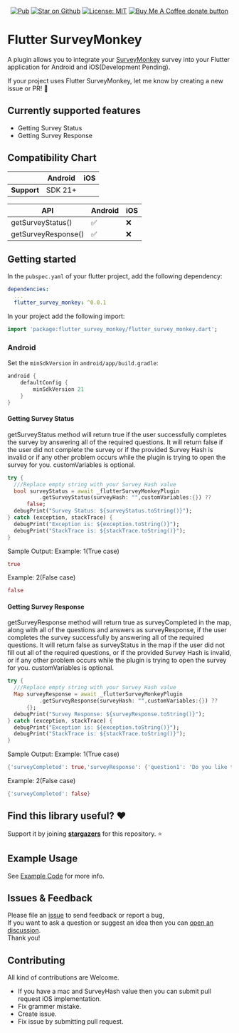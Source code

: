 <p align="center">
<a href="https://pub.dev/packages/flutter_survey_monkey"><img src="https://img.shields.io/pub/v/flutter_survey_monkey.svg" alt="Pub"></a>
<a href="https://github.com/msarkrish/flutter_survey_monkey"><img src="https://img.shields.io/github/stars/msarkrish/flutter_survey_monkey.svg?style=flat&logo=github&colorB=deeppink&label=stars" alt="Star on Github"></a>
<a href="https://opensource.org/licenses/MIT"><img src="https://img.shields.io/badge/license-MIT-purple.svg" alt="License: MIT"></a>
<span class="badge-buymeacoffee">
<a href="https://www.buymeacoffee.com/MSARKrish"><img src="https://img.shields.io/badge/buy%20me%20a%20coffee-donate-yellow.svg" alt="Buy Me A Coffee donate button" /></a>
</span>
</p>

# Flutter SurveyMonkey

A plugin allows you to integrate your [SurveyMonkey](https://www.surveymonkey.com/) survey into your Flutter application for Android and iOS(Development Pending).

If your project uses Flutter SurveyMonkey, let me know by creating a new issue or PR! 🤗

## Currently supported features
* Getting Survey Status
* Getting Survey Response

## Compatibility Chart

|             | Android | iOS    |
|-------------|---------|--------|
| **Support** | SDK 21+ |        |

| API                   | Android            | iOS                | 
| --------------------- | ------------------ | ------------------ | 
| getSurveyStatus()     | :white_check_mark: | :x: | 
| getSurveyResponse()   | :white_check_mark: | :x: | 

## Getting started

In the `pubspec.yaml` of your flutter project, add the following dependency:

```yaml
dependencies:
  ...
  flutter_survey_monkey: ^0.0.1
```

In your project add the following import:

```dart
import 'package:flutter_survey_monkey/flutter_survey_monkey.dart';
```

### Android

Set the `minSdkVersion` in `android/app/build.gradle`:

```groovy
android {
    defaultConfig {
        minSdkVersion 21
    }
}
```

#### Getting Survey Status

getSurveyStatus method will return true if the user successfully completes the survey by answering all of the required questions. It will return false if the user did not complete the survey or if the provided Survey Hash is invalid or if any other problem occurs while the plugin is trying to open the survey for you. customVariables is optional.
```dart
try {
  ///Replace empty string with your Survey Hash value
  bool surveyStatus = await _flutterSurveyMonkeyPlugin
          .getSurveyStatus(surveyHash: "",customVariables:{}) ??
      false;
  debugPrint("Survey Status: ${surveyStatus.toString()}");
} catch (exception, stackTrace) {
  debugPrint("Exception is: ${exception.toString()}");
  debugPrint("StackTrace is: ${stackTrace.toString()}");
}
```

Sample Output:
Example: 1(True case)
```dart
true
```

Example: 2(False case)
```dart
false
```

#### Getting Survey Response

getSurveyResponse method will return true as surveyCompleted in the map, along with all of the questions and answers as surveyResponse, if the user completes the survey successfully by answering all of the required questions. It will return false as surveyStatus in the map if the user did not fill out all of the required questions, or if the provided Survey Hash is invalid, or if any other problem occurs while the plugin is trying to open the survey for you. customVariables is optional.
```dart
try {
  ///Replace empty string with your Survey Hash value
  Map surveyResponse = await _flutterSurveyMonkeyPlugin
          .getSurveyResponse(surveyHash: "",customVariables:{}) ??
      {};
  debugPrint("Survey Response: ${surveyResponse.toString()}");
} catch (exception, stackTrace) {
  debugPrint("Exception is: ${exception.toString()}");
  debugPrint("StackTrace is: ${stackTrace.toString()}");
}
```
Sample Output:
Example: 1(True case)
```dart
{'surveyCompleted': true,'surveyResponse': {'question1': 'Do you like this plugin?','answer1':'Yes'}}
```

Example: 2(False case)
```dart
{'surveyCompleted': false}
```

## Find this library useful? :heart:
Support it by joining __[stargazers](https://github.com/msarkrish/flutter_survey_monkey/stargazers)__ for this repository. :star:

## Example Usage

See [Example Code](example/lib/main.dart) for more info.

## Issues & Feedback

Please file an [issue](https://github.com/msarkrish/flutter_survey_monkey/issues) to send feedback or report a bug,  
If you want to ask a question or suggest an idea then you can [open an discussion](https://github.com/msarkrish/flutter_survey_monkey/discussions).  
Thank you!

## Contributing

All kind of contributions are Welcome.
* If you have a mac and SurveyHash value then you can submit pull request iOS implementation.
* Fix grammer mistake.
* Create issue.
* Fix issue by submitting pull request.
